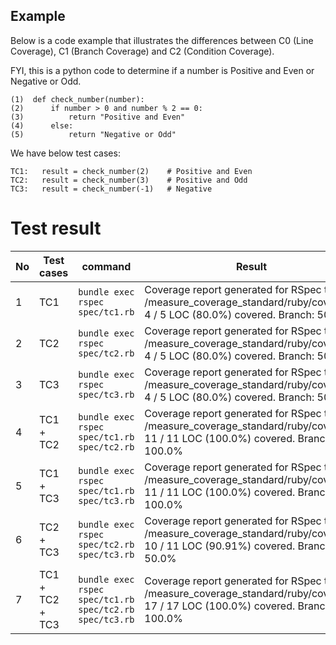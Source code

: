 
Example
-------

Below is a code example that illustrates the differences between C0 (Line Coverage), C1 (Branch Coverage) and C2 (Condition Coverage).

FYI, this is a python code to determine if a number is Positive and Even or Negative or Odd.

```
(1)  def check_number(number):
(2)      if number > 0 and number % 2 == 0:
(3)          return "Positive and Even"
(4)      else:
(5)          return "Negative or Odd"

```

We have below test cases:

```
TC1:   result = check_number(2)    # Positive and Even
TC2:   result = check_number(3)    # Positive and Odd
TC3:   result = check_number(-1)   # Negative
```

Test result
===========

| No | Test cases | command | Result |
| --- | --- | --- | --- |
| 1 | TC1 | `bundle exec rspec spec/tc1.rb` | Coverage report generated for RSpec to /measure_coverage_standard/ruby/coverage. 4 / 5 LOC (80.0%) covered. Branch: 50.0% |
| 2 | TC2 | `bundle exec rspec spec/tc2.rb` | Coverage report generated for RSpec to /measure_coverage_standard/ruby/coverage. 4 / 5 LOC (80.0%) covered. Branch: 50.0% |
| 3 | TC3 | `bundle exec rspec spec/tc3.rb` | Coverage report generated for RSpec to /measure_coverage_standard/ruby/coverage. 4 / 5 LOC (80.0%) covered. Branch: 50.0%|
| 4 | TC1 + TC2 | `bundle exec rspec spec/tc1.rb spec/tc2.rb` | Coverage report generated for RSpec to /measure_coverage_standard/ruby/coverage. 11 / 11 LOC (100.0%) covered. Branch: 100.0% |
| 5 | TC1 + TC3 | `bundle exec rspec spec/tc1.rb spec/tc3.rb` | Coverage report generated for RSpec to /measure_coverage_standard/ruby/coverage. 11 / 11 LOC (100.0%) covered. Branch: 100.0%|
| 6 | TC2 + TC3 | `bundle exec rspec spec/tc2.rb spec/tc3.rb` | Coverage report generated for RSpec to /measure_coverage_standard/ruby/coverage. 10 / 11 LOC (90.91%) covered. Branch: 50.0%|
| 7 | TC1 + TC2 + TC3 | `bundle exec rspec spec/tc1.rb spec/tc2.rb spec/tc3.rb` | Coverage report generated for RSpec to /measure_coverage_standard/ruby/coverage. 17 / 17 LOC (100.0%) covered. Branch: 100.0% |
